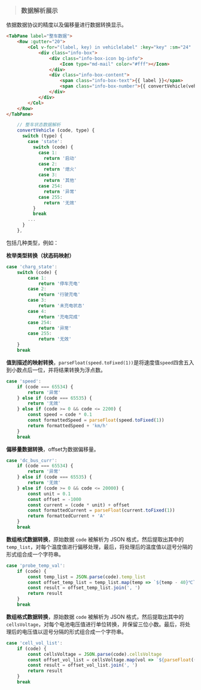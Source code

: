 > ### 数据解析展示

依据数据协议的精度以及偏移量进行数据转换显示。

```html
<TabPane label="整车数据">
    <Row :gutter="20">
        <Col v-for="(label, key) in vehiclelabel" :key="key" :sm="24" :md="12" :lg="8">
            <div class="info-box">
                <div class="info-box-icon bg-info">
                    <Icon type="md-mail" color="#fff"></Icon>
                </div>
                <div class="info-box-content">
                    <span class="info-box-text">{{ label }}</span>
                    <span class="info-box-number">{{ convertVehicle(vehicleData[key], key) }}</span>
                </div>
            </div>
        </Col>
    </Row>
</TabPane>
```

```js
    // 整车状态数据解析
    convertVehicle (code, type) {
      switch (type) {
        case 'state':
          switch (code) {
            case 1:
              return '启动'
            case 2:
              return '熄火'
            case 3:
              return '其他'
            case 254:
              return '异常'
            case 255:
              return '无效'
          }
          break
        ...
      }
    },
```

包括几种类型，例如：

**枚举类型转换（状态码映射）**

```js
case 'charg_state':
    switch (code) {
        case 1:
            return '停车充电'
        case 2:
            return '行驶充电'
        case 3:
            return '未充电状态'
        case 4:
            return '充电完成'
        case 254:
            return '异常'
        case 255:
            return '无效'
    }
    break
```

**值到描述的映射转换**，`parseFloat(speed.toFixed(1))`是将速度值`speed`四舍五入到小数点后一位，并将结果转换为浮点数。

```js
case 'speed':
    if (code === 65534) {
        return '异常'
    } else if (code === 65535) {
        return '无效'
    } else if (code >= 0 && code <= 2200) {
        const speed = code * 0.1
        const formattedSpeed = parseFloat(speed.toFixed(1))
        return formattedSpeed + 'km/h'
    }
    break
```

**偏移量数据转换**，offset为数据偏移量。

```js
case 'dc_bus_curr':
    if (code === 65534) {
        return '异常'
    } else if (code === 65535) {
        return '无效'
    } else if (code >= 0 && code <= 20000) {
        const unit = 0.1
        const offset = -1000
        const current = (code * unit) + offset
        const formattedCurrent = parseFloat(current.toFixed(1))
        return formattedCurrent + 'A'
    }
    break
```

**数组格式数据转换**，原始数据 `code` 被解析为 JSON 格式，然后提取出其中的 `temp_list`，对每个温度值进行偏移处理，最后，将处理后的温度值以逗号分隔的形式组合成一个字符串。

```js
case 'probe_temp_val':
    if (code) {
        const temp_list = JSON.parse(code).temp_list
        const offset_temp_list = temp_list.map(temp => `${temp - 40}℃`)
        const result = offset_temp_list.join(', ')
        return result
    }
    break
```

**数组格式数据转换**，原始数据 `code` 被解析为 JSON 格式，然后提取出其中的 `cellsVoltage`，对每个电池电压值进行单位转换，并保留三位小数。最后，将处理后的电压值以逗号分隔的形式组合成一个字符串。

```js
case 'cell_vol_list':
    if (code) {
        const cellsVoltage = JSON.parse(code).cellsVoltage
        const offset_vol_list = cellsVoltage.map(vol => `${parseFloat((vol * 0.001).toFixed(3))}V`)
        const result = offset_vol_list.join(', ')
        return result
    }
    break
```

